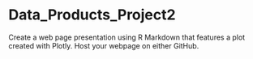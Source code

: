 # Data_Products_Project2
Create a web page presentation using R Markdown that features a plot created with Plotly. Host your webpage on either GitHub.
